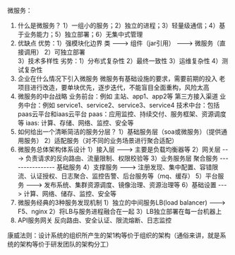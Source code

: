 微服务：
1. 什么是微服务？
    1）一组小的服务；2）独立的进程；3）轻量级通信；4）基于业务能力；5）独立部署；6）无集中式管理
2. 优缺点
    优势：1）强模块化边界  类 ---> 组件（jar引用） ---> 微服务（直接调用）
         2）可独立部署   
         3）技术多样性
    劣势：1）分布式复杂性
         2）最终一致性
         3）运维复杂性
         4）测试复杂性
3. 企业在什么情况下引入微服务
    微服务有基础设施的要求，需要前期的投入
    老项目进行改造，要单块优先，逐步迭代，不能盲目全面重构，风险太高
4. 微服务的中台战略 
    业务前台：例如 主站、app1、app2等 第三方接入渠道
    业务中台：例如 service1、service2、service3、service4
    技术中台：包括paas云平台和iaas云平台
             paas：应用监控、持续交付、服务框架、资源调度等
             iaas: 计算、存储、网络、监控、安全等
5. 如何给出一个清晰简洁的服务分层？
    1）基础服务层（soa或微服务）（提供通用服务）
    2）适配服务（对不同的业务场景进行聚合适配）
6. 微服务总体架构体系设计
    1）接入层 ---> 主要是负载均衡器等
    2）网关层 ---> 负责请求的反向路由、流量限制、权限校验等
    3）业务服务层
            聚合服务
            ----------------
            基础服务
    4）支撑服务 ---> 注册发现、集中配置、容错限流、认证授权、日志聚合、监控告警、后台服务等（mq、缓存）
    5）平台服务 ---> 发布系统、集群资源调度、镜像治理、资源治理等
    6）基础设置 ---> 计算、网络、储存、监控、安全等
7. 微服务经典的3种服务发现机制
     1）独立的中间服务LB(load balancer)  ---> F5、nginx
     2）将LB与服务进程融合在一起
     3）LB独立部署在每一台机器上
8. API服务网关
    反向路由、安全认证、限流熔断、日志监控
 
 
 
 
 
 
 
 
康威法则：设计系统的组织所产生的架1构等价于组织的架构（通俗来讲，就是系统的架构等价于研发团队的架构分工）
